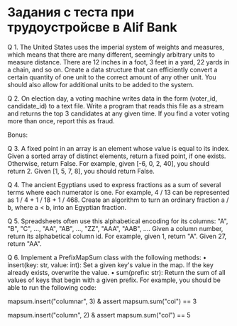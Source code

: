# Задания с теста при трудоустройсве в Alif Bank
Q 1. The United States uses the imperial system of weights and measures, which means that there are many different, seemingly arbitrary units to measure distance. There are 12 inches in a foot, 3 feet in a yard, 22 yards in a chain, and so on.
Create a data structure that can efficiently convert a certain quantity of one unit to the correct amount of any other unit. You should also allow for additional units to be added to the system.

Q 2. On election day, a voting machine writes data in the form (voter_id, candidate_id) to a text file. Write a program that reads this file as a stream and returns the top 3 candidates at any given time. If you find a voter voting more than once, report this as fraud.

Bonus:

Q 3. A fixed point in an array is an element whose value is equal to its index. Given a sorted array of distinct elements, return a fixed point, if one exists. Otherwise, return False.
For example, given [-6, 0, 2, 40], you should return 2. Given [1, 5, 7, 8], you should return False.

Q 4. The ancient Egyptians used to express fractions as a sum of several terms where each numerator is one. For example, 4 / 13 can be represented as 1 / 4 + 1 / 18 + 1 / 468.
Create an algorithm to turn an ordinary fraction a / b, where a < b, into an Egyptian fraction.

Q 5. Spreadsheets often use this alphabetical encoding for its columns: "A", "B", "C", ..., "AA", "AB", ..., "ZZ", "AAA", "AAB", ....
Given a column number, return its alphabetical column id. For example, given 1, return "A". Given 27, return "AA".

Q 6. Implement a PrefixMapSum class with the following methods:
    • insert(key: str, value: int): Set a given key's value in the map. If the key already exists, overwrite the value.
    • sum(prefix: str): Return the sum of all values of keys that begin with a given prefix.
For example, you should be able to run the following code:

mapsum.insert("columnar", 3) & 
	assert mapsum.sum("col") == 3

mapsum.insert("column", 2) &
	assert mapsum.sum("col") == 5
